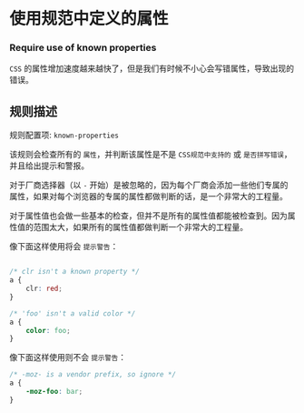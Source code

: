 # 使用规范中定义的属性
### Require use of known properties

`CSS` 的属性增加速度越来越快了，但是我们有时候不小心会写错属性，导致出现的错误。

## 规则描述

规则配置项: `known-properties`

该规则会检查所有的 `属性`，并判断该属性是不是 `CSS规范中支持的` 或 `是否拼写错误`，并且给出提示和警报。

对于厂商选择器（以 `-` 开始）是被忽略的，因为每个厂商会添加一些他们专属的属性，如果对每个浏览器的专属的属性都做判断的话，是一个非常大的工程量。

对于属性值也会做一些基本的检查，但并不是所有的属性值都能被检查到。因为属性值的范围太大，如果所有的属性值都做判断一个非常大的工程量。

像下面这样使用将会 `提示警告`：

```css

/* clr isn't a known property */
a {
    clr: red;
}

/* 'foo' isn't a valid color */
a {
    color: foo;
}
```

像下面这样使用则不会 `提示警告`：

```css
/* -moz- is a vendor prefix, so ignore */
a {
    -moz-foo: bar;
}
```

